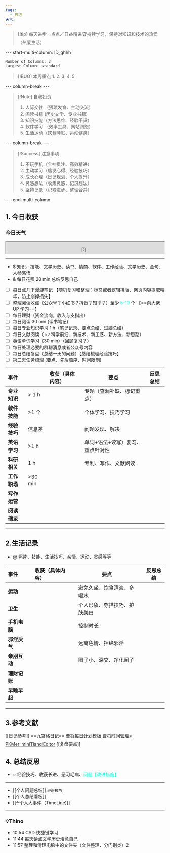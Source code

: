 ```yaml
---
tags:
  - 日记
天气:
---
```

> [!tip] 每天进步一点点🪄日益精进🏆持续学习，保持对知识和技术的热爱（热爱生活）

--- start-multi-column: ID_ghhh
```column-settings
Number of Columns: 3 
Largest Column: standard
```

>[!BUG] 本周重点
>1. 
>2. 
> 3. 
>4. 
>5.



--- column-break ---

>[!Note] 自我投资
> 1. 人际交往 （猥琐发育、主动交流）
> 2. 阅读书籍 (历史文学、专业书籍)
> 3. 知识技能（方法思维、经验干货）
> 4. 软件学习 （效率工具、网站网络）
> 5. 生活运动（饮食睡眠、运动健身）


--- column-break ---

>[!Success] 注意事项
> 1. 不玩手机（全神贯注、高效精进）
> 2. 主动学习（启发心得、经验技巧）
> 3. 成长心理（日记规划、个人提升）
> 4. 灵感想法（收集灵感、记录想法）
> 5. 坚持记录（积累进步、整理合并）

--- end-multi-column

## 1. 今日收获

### 今日天气
<div style=" width: 100%;  height:40;overflow: hidden; "><iframe src="https://widget.pkmer.cn/free/miniTianqi?user=a2e5899e-975e-4457-afd4-ec3ff7dcbc90&select-theme=ta&theme=%E6%A0%B7%E5%BC%8F5&input-text=&theme-color=%2300FF88FF&select-icon=gif" allow="fullscreen" style=" height: 100%; width: 100%;"></iframe></div>

---
- $ 知识、技能、文学历史、读书、情商、软件、工作经验、文学历史、金句、人参感悟
- & 每日花费 20 min 总结反思自己 
- [ ] 每日点几下漫游笔记 【随机复习和整理：标签或者逻辑排版、网页内容提取精华，防止崩掉损失】
- [ ] 整理阅读收藏（公众号？小红书？抖音？知乎？）至少 <font color="#00ffdc">5-10 </font>个 【==向大佬 UP 学习==】
- [ ] 每日理财（资金流向，收入与支指出）
- [ ] 每日阅读 30 min (读书笔记)
- [ ] 每日专业知识学习 1 h（笔记记录、要点总结、过脑总结）
- [ ] 每日文献阅读（ `>2` 科学前沿、新技术、新工艺、新方法、新思路）
- [ ] 英语单词学习（30 min）（回顾复习？）
- [ ] 每日处理必要的群聊消息或者公众号内容 
- [ ] 每日总结复盘（总结一天的问题）【总结梳理经验技巧】
- [ ] 第二天任务梳理 (要点、先后顺序、时间限制) 

| **事件**   |          | 收获（具体内容） | 要点                | 反思总结 |
| :--- | -------- | :------- | ----------------- | ---- |
| **专业知识** | \> 1 h   |          | 专题（查漏补缺、标记重点）     |      |
| **软件技能** | \>1 个    |          | 个体学习、技巧学习         |      |
| **经验技巧** | 信息差      |          | 问题发现、解决           |      |
| **英语学习** | \>1 h    |          | 单词+语法+读写）复习、重点针对性 |      |
| **科研相关** | 1 h      |          | 专利、写作、文献阅读        |      |
| **工作职场** | \>30 min |          |                   |      |
| **写作运营** |          |          |                   |      |
| **阅读摘录** |          |          |                   |      |

---
## 2.生活记录
- @  照片、技能、生活技巧、亲情、运动、灵感等等

| **事件**   |     | 收获（具体内容） |     | 要点             |     | 反思总结 |
| :------- | --- | :------- | --- | -------------- | --- | ---- |
| **运动**   |     |          |     | 避免久坐、饮食清淡、多喝水  |     |      |
| **卫生**   |     |          |     | 个人形象、穿搭技巧、护肤美白 |     |      |
| **手机电脑** |     |          |     | 控制时长           |     |      |
| **邪淫戾气** |     |          |     | 远离色情、拒绝邪淫      |     |      |
| **亲朋互动** |     |          |     | 圈子小、深交、净化圈子    |     |      |
| **理财记账** |     |          |     |                |     |      |
| **早睡早起** |     |          |     |                |     |      |

---
## 3.参考文献
[[日记参考]] ==九宫格日记==
[曹将每日计划模板](https://mp.weixin.qq.com/s/8LYri0lvPV5Y8snHqvpJ5g)
[曹将时间管理⭐](https://mp.weixin.qq.com/s/Z8l7B5iOoCGtjP_KvMjMxA)
[PKMer_miniTianqiEditor](https://pkmer.cn/products/widget/miniTianqiEditor/)
[[复盘要点]]
## 4. 总结反思
- ~ 经验技巧、收获长进、恶习毛病、<font color="#00ffdc">问题【改进措施】</font>
---
- [[个人问题总结]] `经验技巧`
- [[个人总结看板]]
- [[➗个人大事件（TimeLine)]]

---
### 💡Thino 

- 10:54 CAD 快捷键学习 
- 11:44 每天读点文学历史治愈自己 
- 11:57 整理和清理电脑中的文件夹（文件整理、分门别类）2 